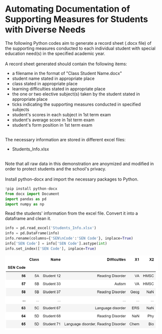 # Automating Documentation of Supporting Measures for Students with Diverse Needs
The following Python codes aim to generate a record sheet (.docx file) of the supporting measures conducted to each individual student with special education need(s) in the specified academic year.
<br/><br/>
A record sheet generated should contain the following items:
- a filename in the format of "Class Student Name.docx"
- student name stated in appropriate place
- class stated in appropriate place
- learning difficulties stated in appropriate place
- the one or two elective subject(s) taken by the student stated in appropriate place
- ticks indicating the supporting measures conducted in specified subjects
- student's scores in each subject in 1st term exam
- student's average score in 1st term exam
- student's form position in 1st term exam
<br/><br/>

The necessary information are stored in different excel files:
- Students_Info.xlsx


<br/>
Note that all raw data in this demonstration are anoymized and modified in order to protect students and the school's privacy.
<br/>
<br/>
Install python-docx and import the necessary packages to Python.

```python
!pip install python-docx
from docx import Document
import pandas as pd
import numpy as np
```

Read the students' information from the excel file. Convert it into a dataframe and clean it.

```python
info = pd.read_excel('Students_Info.xlsx')
info = pd.DataFrame(info)
info.rename(columns={'SEN\nCode':'SEN Code'}, inplace=True)
info['SEN Code'] = info['SEN Code'].astype(int)
info.set_index(['SEN Code'], inplace=True)
```

![Students Info](Students_Info.png)

